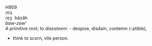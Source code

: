 H959  
בּזה  
בָּזָה ‎ bâzâh  
*baw-zaw‘*  
A primitive root; to *disesteem: -* despise, disdain, contemn (-ptible),
+ think to scorn, vile person.  
